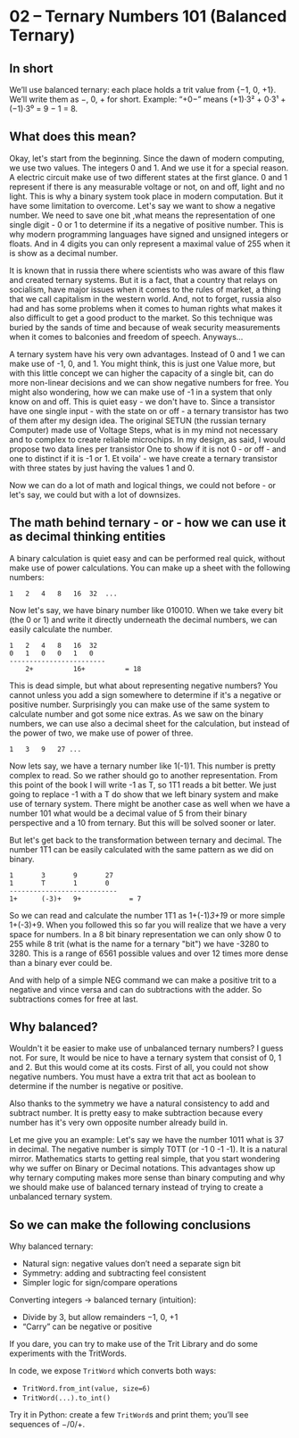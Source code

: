 # 02 – Ternary Numbers 101 (Balanced Ternary)

## In short
We’ll use balanced ternary: each place holds a trit value from {−1, 0, +1}. We’ll write them as −, 0, + for short. Example: “+0−” means (+1)·3² + 0·3¹ + (−1)·3⁰ = 9 − 1 = 8.

## What does this mean?

Okay, let's start from the beginning.
Since the dawn of modern computing, we use two values. The integers 0 and 1. And we use it for a special reason.
A electric circuit make use of two different states at the first glance. 0 and 1 represent if there is any measurable voltage or not, on and off, light and no light.
This is why a binary system took place in modern computation.
But it have some limitation to overcome. Let's say we want to show a negative number. We need to save one bit ,what means the representation of one single digit - 0 or 1 to determine if its a negative of positive number.
This is why modern programming languages have signed and unsigned integers or floats.
And in 4 digits you can only represent a maximal value of 255 when it is show as a decimal number.

It is known that in russia there where scientists who was aware of this flaw and created ternary systems. But it is a fact, that a country that relays on socialism,
have major issues when it comes to the rules of market, a thing that we call capitalism in the western world. And, not to forget, russia also had and has some problems when it comes to human rights what makes it also difficult to get a good product to the market. So this technique was buried by the sands of time and because of weak security measurements when it comes to balconies and freedom of speech. Anyways...

A ternary system have his very own advantages. Instead of 0 and 1 we can make use of -1, 0, and 1. You might think, this is just one Value more, but with this little concept we can higher the capacity of a single bit, can do more non-linear decisions and we can show negative numbers for free.
You might also wondering, how we can make use of -1 in a system that only know on and off. This is quiet easy - we don't have to. Since a transistor have one single input - with the state on or off - a ternary transistor has two of them after my design idea. The original SETUN (the russian ternary Computer) made use of Voltage Steps, what is in my mind not necessary and to complex to create reliable microchips. In my design, as said, I would propose two data lines per transistor One to show if it is not 0 - or off - and one to distinct if it is -1 or 1. Et voila' - we have create a ternary transistor with three states by just having the values 1 and 0.

Now we can do a lot of math and logical things, we could not before - or let's say, we could but with a lot of downsizes.

## The math behind ternary - or - how we can use it as decimal thinking entities

A binary calculation is quiet easy and can be performed real quick, without make use of power calculations.
You can make up a sheet with the following numbers:

`1   2   4   8   16  32  ...`

Now let's say, we have binary number like 010010. When we take every bit (the 0 or 1) and write it directly underneath the decimal numbers, we can easily calculate the number.

```
1   2   4   8   16  32
0   1   0   0   1   0
------------------------ 
    2+          16+          = 18
```

This is dead simple, but what about representing negative numbers? You cannot unless you add a sign somewhere to determine if it's a negative or positive number.
Surprisingly you can make use of the same system to calculate number and got some nice extras.
As we saw on the binary numbers, we can use also a decimal sheet for the calculation, but instead of the power of two, we make use of power of three.

`1   3   9   27 ...` 
 
Now lets say, we have a ternary number like 1(-1)1. This number is pretty complex to read. So we rather should go to another representation. 
From this point of the book I will write -1 as T, so 1T1 reads a bit better. We just going to replace -1 with a T do show that we left binary system and make use of ternary system. 
There might be another case as well when we have a number 101 what would be a decimal value of 5 from their binary perspective and a 10 from ternary. But this will be solved sooner or later.

But let's get back to the transformation between ternary and decimal. The number 1T1 can be easily calculated with the same pattern as we did on binary.
```
1       3       9       27
1       T       1       0
---------------------------
1+      (-3)+   9+            = 7
```
  
So we can read and calculate the number 1T1 as 1+(-1)*3+1*9 or more simple 1+(-3)+9. When you followed this so far you will realize that we have a very space for numbers.
In a 8 bit binary representation we can only show 0 to 255 while 8 trit (what is the name for a ternary "bit") we have -3280 to 3280. This is a range of 6561 possible values and over 12 times more dense than a binary ever could be.
 
And with help of a simple NEG command we can make a positive trit to a negative and vince versa and can do subtractions with the adder. So subtractions comes for free at last.

## Why balanced?
Wouldn't it be easier to make use of unbalanced ternary numbers? I guess not.
For sure, It would be nice to have a ternary system that consist of 0, 1 and 2. But this would come at its costs.
First of all, you could not show negative numbers. You must have a extra trit that act as boolean to determine if the number is negative or positive.

Also thanks to the symmetry we have a natural consistency to add and subtract number. It is pretty easy to make subtraction because every number has it's very own opposite number already build in.

Let me give you an example:
Let's say we have the number 1011 what is 37 in decimal. The negative number is simply T0TT (or -1 0 -1 -1). It is a natural mirror. Mathematics starts to getting real simple, that you start wondering why we suffer on Binary or Decimal notations. This advantages show up why ternary computing makes more sense than binary computing and why we should make use of balanced ternary instead of trying to create a unbalanced ternary system.  

## So we can make the following conclusions

Why balanced ternary:
- Natural sign: negative values don’t need a separate sign bit
- Symmetry: adding and subtracting feel consistent
- Simpler logic for sign/compare operations

Converting integers → balanced ternary (intuition):
- Divide by 3, but allow remainders −1, 0, +1
- “Carry” can be negative or positive


If you dare, you can try to make use of the Trit Library and do some experiments with the TritWords.

In code, we expose `TritWord` which converts both ways:
- `TritWord.from_int(value, size=6)`
- `TritWord(...).to_int()`

Try it in Python: create a few `TritWord`s and print them; you’ll see sequences of −/0/+.
